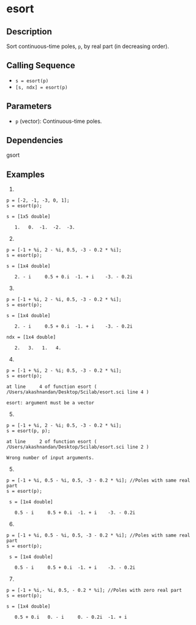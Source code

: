 # esort

## Description
Sort continuous-time poles, `p`, by real part (in decreasing order).

## Calling Sequence
- `s = esort(p)`
- `[s, ndx] = esort(p)`

## Parameters
- `p` (vector): Continuous-time poles.

## Dependencies
gsort

## Examples
1.
```
p = [-2, -1, -3, 0, 1];
s = esort(p);
```
```
s = [1x5 double]

   1.   0.  -1.  -2.  -3.
```
2.
```
p = [-1 + %i, 2 - %i, 0.5, -3 - 0.2 * %i];
s = esort(p);
```
```
s = [1x4 double]

   2. - i     0.5 + 0.i  -1. + i    -3. - 0.2i
```
3.
```
p = [-1 + %i, 2 - %i, 0.5, -3 - 0.2 * %i];
s = esort(p);
```
```
s = [1x4 double]

   2. - i     0.5 + 0.i  -1. + i    -3. - 0.2i

ndx = [1x4 double]

   2.   3.   1.   4.
```
4.
```
p = [-1 + %i, 2 - %i; 0.5, -3 - 0.2 * %i];
s = esort(p);
```
```
at line     4 of function esort ( /Users/akashnandan/Desktop/Scilab/esort.sci line 4 )

esort: argument must be a vector
```
5.
```
p = [-1 + %i, 2 - %i; 0.5, -3 - 0.2 * %i];
s = esort(p, p);
```
```
at line     2 of function esort ( /Users/akashnandan/Desktop/Scilab/esort.sci line 2 )

Wrong number of input arguments.
```
5.
```
p = [-1 + %i, 0.5 - %i, 0.5, -3 - 0.2 * %i]; //Poles with same real part
s = esort(p);
```
```
 s = [1x4 double]

   0.5 - i     0.5 + 0.i  -1. + i    -3. - 0.2i
```
6.
```
p = [-1 + %i, 0.5 - %i, 0.5, -3 - 0.2 * %i]; //Poles with same real part
s = esort(p);
```
```
 s = [1x4 double]

   0.5 - i     0.5 + 0.i  -1. + i    -3. - 0.2i
```
7.
```
p = [-1 + %i,- %i, 0.5, - 0.2 * %i]; //Poles with zero real part
s = esort(p);
```
```
s = [1x4 double]

   0.5 + 0.i   0. - i     0. - 0.2i  -1. + i  
```
